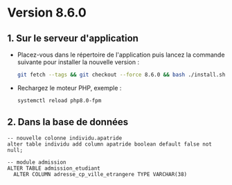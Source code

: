 # Version 8.6.0

## 1. Sur le serveur d'application

- Placez-vous dans le répertoire de l'application puis lancez la commande suivante
  pour installer la nouvelle version :

  ```bash
  git fetch --tags && git checkout --force 8.6.0 && bash ./install.sh
  ```

- Rechargez le moteur PHP, exemple :

  ```bash
  systemctl reload php8.0-fpm
  ```

## 2. Dans la base de données

```postgresql
-- nouvelle colonne individu.apatride
alter table individu add column apatride boolean default false not null;

-- module admission
ALTER TABLE admission_etudiant
  ALTER COLUMN adresse_cp_ville_etrangere TYPE VARCHAR(38)
```
